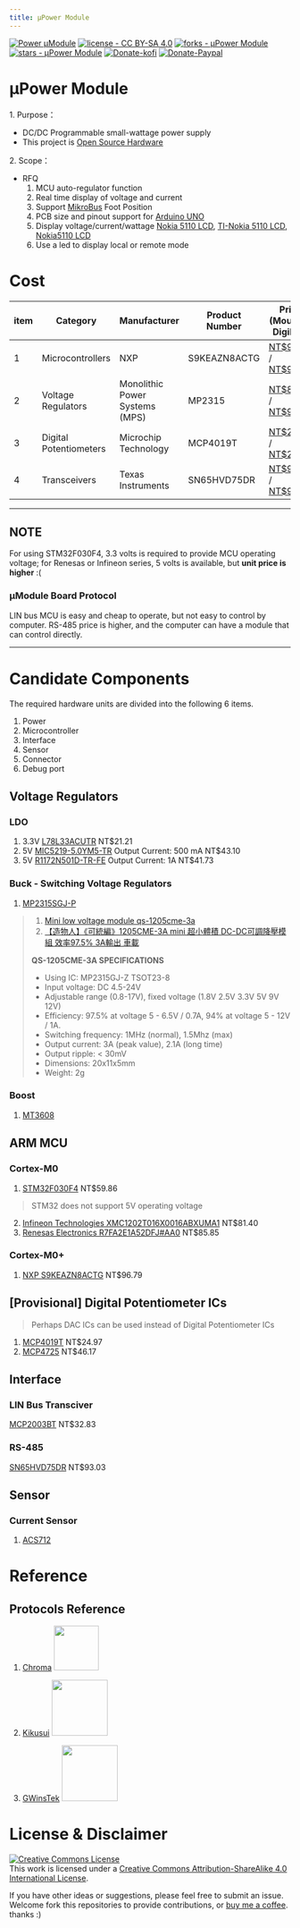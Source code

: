 ```yaml
---
title: µPower Module
---
```


[![Power µModule](https://img.shields.io/static/v1?label=&message=µPower%20Module&color=gray&logo=Github)](https://github.com/tw1chao/LM317SupplyModule)
[![license - CC BY-SA 4.0](https://img.shields.io/static/v1?label=license&message=CC+BY-SA+4.0&color=fcaabe)](https://creativecommons.org/licenses/by-sa/4.0/)
[![forks - µPower Module](https://img.shields.io/github/forks/tw1chao/micro_PowerModule?style=social)](https://github.com/tw1chao/micro_PowerModule/fork)
[![stars - µPower Module](https://img.shields.io/github/stars/tw1chao/micro_PowerModule?style=social)](https://github.com/tw1chao/micro_PowerModule/stargazers)
[![Donate-kofi](https://img.shields.io/static/v1?label=&message=Donate&color=434B57&logo=ko-fi)](https://ko-fi.com/yingchao_tw)
[![Donate-Paypal](https://img.shields.io/static/v1?label=&message=Donate&color=009cde&logo=Paypal)](https://paypal.me/tw1chao)


# µPower Module

1. Purpose：

 - DC/DC Programmable small-wattage power supply
 - This project is [Open Source Hardware](https://www.oshwa.org/definition/chinese/)


2. Scope：
 - RFQ
     1. MCU auto-regulator function
     2. Real time display of voltage and current
     3. Support [MikroBus](https://www.mikroe.com/mikrobus) Foot Position
     4. PCB size and pinout support for [Arduino UNO](https://docs.arduino.cc/hardware/make-your-uno-kit)
     5. Display voltage/current/wattage [Nokia 5110 LCD](https://github.com/EleonoreMizo/pedalevite/blob/master/doc/datasheets/Philips%20PCD8544%20-%20IC%2C%2048x84%20pixels%20matrix%20LCD%20controller%20(Nokia%205110).pdf), [TI-Nokia 5110 LCD](https://www.ti.com/lit/ml/swrp182/swrp182.pdf), [Nokia5110 LCD ](https://components101.com/displays/nokia-5110-lcd)
     6. Use a led to display local or remote mode

# Cost

|item|Category|Manufacturer|Product Number|Price </BR> (Mouser / Digikey) |
|----|--------|------------|--------------|--------|
|1|Microcontrollers|NXP|S9KEAZN8ACTG| [NT\$96.79](https://mou.sr/3LNAdIo) / [NT\$94.00](https://www.digikey.tw/short/0vqm55z1)|
|2|Voltage Regulators|Monolithic Power Systems (MPS)|MP2315|[NT\$87.56](https://mou.sr/3M9TaXc) / [NT$98.00](https://www.digikey.tw/short/2qjpbj48)|
|3|Digital Potentiometers|Microchip Technology|MCP4019T|[NT\$24.97](https://mou.sr/3HOJMpd) / [NT\$25.00](https://www.digikey.tw/short/0jqd2wv8)|
|4|Transceivers|Texas Instruments|SN65HVD75DR|[NT\$93.03](https://mou.sr/3HQVWxX) / [NT\$97.00](https://www.digikey.tw/short/pb8hhdhp) |

---

## NOTE

For using STM32F030F4, 3.3 volts is required to provide MCU operating voltage; for Renesas or Infineon series, 5 volts is available, but **unit price is higher** :( 

### µModule Board Protocol

LIN bus MCU is easy and cheap to operate, but not easy to control by computer.
RS-485 price is higher, and the computer can have a module that can control directly.

---

# Candidate Components

The required hardware units are divided into the following 6 items.
1. Power
2. Microcontroller
3. Interface
4. Sensor
5. Connector
6. Debug port

## Voltage Regulators

### LDO
1. 3.3V [L78L33ACUTR](https://mou.sr/3NOMRcP)  NT$21.21 
2. 5V [MIC5219-5.0YM5-TR](https://mou.sr/3HTMLwK) Output Current: 	500 mA NT$43.10
3. 5V [R1172N501D-TR-FE](https://mou.sr/3HPtoog) Output Current: 1A  NT$41.73 	

### Buck - Switching Voltage Regulators
1. [MP2315SGJ-P ](https://mou.sr/3M9TaXc)
> 1. [Mini low voltage module qs-1205cme-3a](https://dientu360.com/module-ha-ap-mini-qs-1205cme-3a)
> 2. [【造物人】《可統編》1205CME-3A mini 超小體積 DC-DC可調降壓模組 效率97.5% 3A輸出 車載](https://shp.ee/5mihzr4)
>   
> **QS-1205CME-3A SPECIFICATIONS**
> - Using IC: MP2315GJ-Z TSOT23-8
> - Input voltage: DC 4.5-24V
> - Adjustable range (0.8-17V), fixed voltage (1.8V 2.5V 3.3V 5V 9V 12V)
> - Efficiency: 97.5% at voltage 5 - 6.5V / 0.7A, 94% at voltage 5 - 12V / 1A.
> - Switching frequency: 1MHz (normal), 1.5Mhz (max)
> - Output current: 3A (peak value), 2.1A (long time)
> - Output ripple: < 30mV
> - Dimensions: 20x11x5mm
> - Weight: 2g 

### Boost
1. [MT3608](https://www.olimex.com/Products/Breadboarding/BB-PWR-3608/resources/MT3608.pdf)

## ARM MCU 

### Cortex-M0
1. [STM32F030F4](https://mou.sr/3nFtGYc)  NT$59.86 <!-- (https://www.st.com/en/microcontrollers-microprocessors/stm32f030f4.html) -->
> STM32 does not support 5V operating voltage
2. [Infineon Technologies XMC1202T016X0016ABXUMA1](https://mou.sr/3B9SrP6)  NT$81.40
3. [Renesas Electronics R7FA2E1A52DFJ#AA0](https://mou.sr/3nCrYa1)  NT$85.85 

### Cortex-M0+
1. [NXP S9KEAZN8ACTG](https://mou.sr/3LNAdIo) NT$96.79


## [Provisional] Digital Potentiometer ICs 
> Perhaps DAC ICs can be used instead of Digital Potentiometer ICs 
1. [MCP4019T](https://mou.sr/3HOJMpd)  NT$24.97 
2. [MCP4725](https://mou.sr/3IfzNtm) NT$46.17

## Interface

### LIN Bus Transciver
[MCP2003BT](https://mou.sr/41gydxO) NT$32.83 

### RS-485
[SN65HVD75DR](https://mou.sr/3HQVWxX)  NT$93.03 


## Sensor

### Current Sensor
1. [ACS712](https://www.velleman.eu/downloads/29/infosheets/acs712_datasheet.pdf)



# Reference

## Protocols Reference 
1. [Chroma](https://www.chromaate.com/en/index) <img src="https://www.atecorp.com/ATECorp/media/images/Manufacturers/__thumbnails/chroma_logo_shadow_jpg_90_31.jpg" width="80">
   
2. [Kikusui](https://global.kikusui.co.jp/products-index/dc/) <img src="https://kikusui.co.jp/kiku/wp-content/themes/kiku2021/img/kikukoshiki-logo-n.svg" width="100">

3. [GWinsTek](https://www.gwinstek.com/en-global) <a href="https://www.gwinstek.com/en-global/products/downloadSeriesDownNew/6636/1330"> <img src="https://www.gwinstek.com/template/images/gwinstek_logo.png" width="100"/> </a>


# License & Disclaimer

<a rel="license" href="https://creativecommons.org/licenses/by-sa/4.0/"><img alt="Creative Commons License" style="border-width:0" src="https://i.creativecommons.org/l/by-sa/4.0/88x31.png" /></a> <br/> This work is licensed under a <a rel="license" href="https://creativecommons.org/licenses/by-sa/4.0/">Creative Commons Attribution-ShareAlike 4.0 International License</a>.

If you have other ideas or suggestions, please feel free to submit an issue.
Welcome fork this repositories to provide contributions, or [buy me a coffee](https://ko-fi.com/yingchao_tw). thanks :)